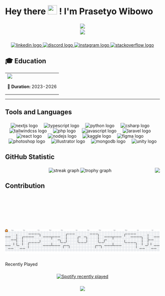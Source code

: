 #  Hey there <img src="https://raw.githubusercontent.com/MartinHeinz/MartinHeinz/master/wave.gif" width="30px" height="30px" /> ! I'm Prasetyo Wibowo

###

<div align="center">
  <img height="125" src="https://instagram.fjog3-1.fna.fbcdn.net/v/t51.2885-19/511518936_18207317866307811_276019702037792698_n.jpg?_nc_ht=instagram.fjog3-1.fna.fbcdn.net&_nc_cat=103&_nc_oc=Q6cZ2QF62zMsx8g8rsD8fTnOSp-on8wuTVaDYKApWNTJqs5f6ngNpTqpE0aQDU_nltdJxZY&_nc_ohc=dMok_8i3qg4Q7kNvwFntG33&_nc_gid=DbOm3gmnCDjjI4tCUbm5pQ&edm=ALGbJPMBAAAA&ccb=7-5&oh=00_AfNeHp1zQFbPQXWMGvVRh_gy6JGZF3PNYUBxvWaHbokWvg&oe=68629CD2&_nc_sid=7d3ac5"  />
</div>

<div align="center">
  <img src="https://readme-typing-svg.herokuapp.com/?lines=Full-Stack+Developer;Always+learning+new+things;Tech+Enthusiast;Problem+Solver&font=Fira%20Code&center=true&width=440&height=45&color=f75c7e&vCenter=true&size=22&pause=1000">
</div>

###

<div align="center">
  <a href="www.linkedin.com/in/prasetyo-wibowo-08453b333" target="_blank">
    <img src="https://img.shields.io/static/v1?message=LinkedIn&logo=linkedin&label=&color=0077B5&logoColor=white&labelColor=&style=for-the-badge" height="25" alt="linkedin logo"  />
  </a>
  <a href="https://discord.com/users/833326255666364446" target="_blank">
    <img src="https://img.shields.io/static/v1?message=Discord&logo=discord&label=&color=7289DA&logoColor=white&labelColor=&style=for-the-badge" height="25" alt="discord logo"  />
  </a>
  <a href="https://www.instagram.com/tyooowl/" target="_blank">
    <img src="https://img.shields.io/static/v1?message=Instagram&logo=instagram&label=&color=E4405F&logoColor=white&labelColor=&style=for-the-badge" height="25" alt="instagram logo"  />
  </a>
  <a href="https://stackoverflow.com/users/30895726/yoyoo" target="_blank">
    <img src="https://img.shields.io/static/v1?message=Stackoverflow&logo=stackoverflow&label=&color=FE7A16&logoColor=white&labelColor=&style=for-the-badge" height="25" alt="stackoverflow logo"  />
  </a>
</div>

###

## 🎓 Education

<table>
<tr>
<td>
<img src="https://img.shields.io/badge/🏫_SMK_Telkom_Purwokerto-Software Engineering/SE-blue?style=for-the-badge" />

📅 **Duration:** 2023-2026

</td>
</tr>
</table>

---

<h2 align="left">Tools and Languages</h2>

###

<div align="center">
  <img src="https://skillicons.dev/icons?i=nextjs" height="60" alt="nextjs logo"  />
  <img width="12" />
  <img src="https://skillicons.dev/icons?i=ts" height="60" alt="typescript logo"  />
  <img width="12" />
  <img src="https://skillicons.dev/icons?i=py" height="60" alt="python logo"  />
  <img width="12" />
  <img src="https://cdn.jsdelivr.net/gh/devicons/devicon/icons/csharp/csharp-original.svg" height="60" alt="csharp logo"  />
  <img width="12" />
  <img src="https://cdn.jsdelivr.net/gh/devicons/devicon/icons/tailwindcss/tailwindcss-original-wordmark.svg" height="60" alt="tailwindcss logo"  />
  <img width="12" />
  <img src="https://cdn.jsdelivr.net/gh/devicons/devicon/icons/php/php-original.svg" height="60" alt="php logo"  />
  <img width="12" />
  <img src="https://cdn.jsdelivr.net/gh/devicons/devicon/icons/javascript/javascript-original.svg" height="60" alt="javascript logo"  />
  <img width="12" />
  <img src="https://cdn.jsdelivr.net/gh/devicons/devicon/icons/laravel/laravel-original.svg" height="60" alt="laravel logo"  />
  <img width="12" />
  <img src="https://cdn.jsdelivr.net/gh/devicons/devicon/icons/react/react-original.svg" height="60" alt="react logo"  />
  <img width="12" />
  <img src="https://cdn.jsdelivr.net/gh/devicons/devicon/icons/nodejs/nodejs-original.svg" height="60" alt="nodejs logo"  />
  <img width="12" />
  <img src="https://cdn.jsdelivr.net/gh/devicons/devicon/icons/kaggle/kaggle-original.svg" height="60" alt="kaggle logo"  />
  <img width="12" />
  <img src="https://cdn.jsdelivr.net/gh/devicons/devicon/icons/figma/figma-original.svg" height="60" alt="figma logo"  />
  <img width="12" />
  <img src="https://cdn.jsdelivr.net/gh/devicons/devicon/icons/photoshop/photoshop-plain.svg" height="60" alt="photoshop logo"  />
  <img width="12" />
  <img src="https://cdn.jsdelivr.net/gh/devicons/devicon/icons/illustrator/illustrator-plain.svg" height="60" alt="illustrator logo"  />
  <img width="12" />
  <img src="https://cdn.jsdelivr.net/gh/devicons/devicon/icons/mongodb/mongodb-original.svg" height="60" alt="mongodb logo"  />
  <img width="12" />
  <img src="https://cdn.jsdelivr.net/gh/devicons/devicon/icons/unity/unity-original.svg" height="60" alt="unity logo"  />
</div>

###

<h2 align="left">GitHub Statistic</h2>

###

<img align="right" height="200" src="https://media1.tenor.com/m/1wJ787vEIDYAAAAd/michie-michie-jkt48.gif"  />

###

<div align="center">
  <img src="https://streak-stats.demolab.com?user=PrasetyoWibowoo&locale=en&mode=daily&theme=dracula&hide_border=false&border_radius=5&order=3" height="150" alt="streak graph"  />
  <img src="https://github-profile-trophy.vercel.app?username=PrasetyoWibowoo&theme=dracula&column=-1&row=1&margin-w=8&margin-h=8&no-bg=false&no-frame=false&order=4" height="150" alt="trophy graph"  />
</div>

###

<h2 align="left">Contribution</h2>

###

<picture>
  <source media="(prefers-color-scheme: dark)" srcset="https://raw.githubusercontent.com/PrasetyoWibowoo/PrasetyoWibowoo/output/pacman-contribution-graph-dark.svg">
  <source media="(prefers-color-scheme: light)" srcset="https://raw.githubusercontent.com/PrasetyoWibowoo/PrasetyoWibowoo/output/pacman-contribution-graph.svg">
  <img alt="pacman contribution graph" src="https://raw.githubusercontent.com/PrasetyoWibowoo/PrasetyoWibowoo/output/pacman-contribution-graph.svg">
</picture>

###

<p align="left">Recently Played</p>

###

<div align="center">
  <a href="https://open.spotify.com/user/Yoyoo">
    <img src="https://spotify-recently-played-readme.vercel.app/api?user=0xbqmwkj1e4ihym7kugk62840" alt="Spotify recently played"  />
  </a>
</div>

###

<p align="left"></p>

###

<div align="center">
  <img src="https://capsule-render.vercel.app/api?type=waving&height=100&color=gradient&section=footer&reversal=true" />
</div>